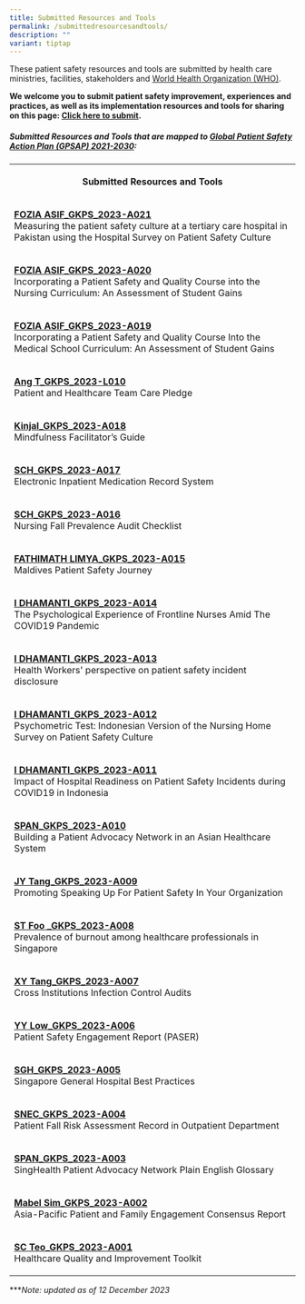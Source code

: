 ```yaml
---
title: Submitted Resources and Tools
permalink: /submittedresourcesandtools/
description: ""
variant: tiptap
---
```

<p>These patient safety resources and tools are submitted by health care ministries, facilities, stakeholders and <a href="https://www.who.int/" rel="noopener noreferrer nofollow" target="_blank">World Health Organization (WHO)</a>.</p><p><strong>We welcome you to submit patient safety improvement, experiences and practices, as well as its implementation resources and tools for sharing on this page: <a href="https://form.gov.sg/64631e5f0fbfe400126c8e0d" rel="noopener noreferrer nofollow" target="_blank">Click here to submit</a>.</strong></p><h5>Submitted Resources and Tools that are mapped to <a href="https://www.who.int/teams/integrated-health-services/patient-safety/policy/global-patient-safety-action-plan" rel="noopener noreferrer nofollow" target="_blank">Global Patient Safety Action Plan (GPSAP) 2021-2030</a>:</h5><table><tbody><tr><th rowspan="1" colspan="1"><p>Submitted Resources and Tools</p></th></tr><tr><td rowspan="1" colspan="1"><p><strong><u>FOZIA ASIF_GKPS_2023-A021</u></strong><br>Measuring the patient safety culture at a tertiary care hospital in Pakistan using the Hospital Survey on Patient Safety Culture</p></td></tr><tr><td rowspan="1" colspan="1"><p><strong><u>FOZIA ASIF_GKPS_2023-A020<br></u></strong>Incorporating a Patient Safety and Quality Course into the Nursing Curriculum: An Assessment of Student Gains</p></td></tr><tr><td rowspan="1" colspan="1"><p><strong><u>FOZIA ASIF_GKPS_2023-A019<br></u></strong>Incorporating a Patient Safety and Quality Course Into the Medical School Curriculum: An Assessment of Student Gains</p></td></tr><tr><td rowspan="1" colspan="1"><p><strong><u>Ang T_GKPS_2023-L010<br></u></strong>Patient and Healthcare Team Care Pledge</p></td></tr><tr><td rowspan="1" colspan="1"><p><strong><u>Kinjal_GKPS_2023-A018<br></u></strong>Mindfulness Facilitator’s Guide</p></td></tr><tr><td rowspan="1" colspan="1"><p><strong><u>SCH_GKPS_2023-A017<br></u></strong>Electronic Inpatient Medication Record System</p></td></tr><tr><td rowspan="1" colspan="1"><p><strong><u>SCH_GKPS_2023-A016<br></u></strong>Nursing Fall Prevalence Audit Checklist</p></td></tr><tr><td rowspan="1" colspan="1"><p><strong><u>FATHIMATH LIMYA_GKPS_2023-A015<br></u></strong>Maldives Patient Safety Journey</p></td></tr><tr><td rowspan="1" colspan="1"><p><strong><u>I DHAMANTI_GKPS_2023-A014<br></u></strong>The Psychological Experience of Frontline Nurses Amid The COVID19 Pandemic</p></td></tr><tr><td rowspan="1" colspan="1"><p><strong><u>I DHAMANTI_GKPS_2023-A013<br></u></strong>Health Workers' perspective on patient safety incident disclosure</p></td></tr><tr><td rowspan="1" colspan="1"><p><strong><u>I DHAMANTI_GKPS_2023-A012<br></u></strong>Psychometric Test: Indonesian Version of the Nursing Home Survey on Patient Safety Culture</p></td></tr><tr><td rowspan="1" colspan="1"><p><strong><u>I DHAMANTI_GKPS_2023-A011<br></u></strong>Impact of Hospital Readiness on Patient Safety Incidents during COVID19 in Indonesia</p></td></tr><tr><td rowspan="1" colspan="1"><p><strong><u>SPAN_GKPS_2023-A010<br></u></strong>Building a Patient Advocacy Network in an Asian Healthcare System</p></td></tr><tr><td rowspan="1" colspan="1"><p><strong><u>JY Tang_GKPS_2023-A009<br></u></strong>Promoting Speaking Up For Patient Safety In Your Organization</p></td></tr><tr><td rowspan="1" colspan="1"><p><strong><u>ST Foo _GKPS_2023-A008<br></u></strong>Prevalence of burnout among healthcare professionals in Singapore</p></td></tr><tr><td rowspan="1" colspan="1"><p><strong><u>XY Tang_GKPS_2023-A007<br></u></strong>Cross Institutions Infection Control Audits</p></td></tr><tr><td rowspan="1" colspan="1"><p><strong><u>YY Low_GKPS_2023-A006<br></u></strong>Patient Safety Engagement Report (PASER)</p></td></tr><tr><td rowspan="1" colspan="1"><p><strong><u>SGH_GKPS_2023-A005<br></u></strong>Singapore General Hospital Best Practices</p></td></tr><tr><td rowspan="1" colspan="1"><p><strong><u>SNEC_GKPS_2023-A004<br></u></strong>Patient Fall Risk Assessment Record in Outpatient Department</p></td></tr><tr><td rowspan="1" colspan="1"><p><strong><u>SPAN_GKPS_2023-A003<br></u></strong>SingHealth Patient Advocacy Network Plain English Glossary</p></td></tr><tr><td rowspan="1" colspan="1"><p><strong><u>Mabel Sim_GKPS_2023-A002<br></u></strong>Asia-Pacific Patient and Family Engagement Consensus Report</p></td></tr><tr><td rowspan="1" colspan="1"><p><strong><u>SC Teo_GKPS_2023-A001<br></u></strong>Healthcare Quality and Improvement Toolkit</p></td></tr></tbody></table><p>***<em>Note: updated as of 12 December 2023</em></p>